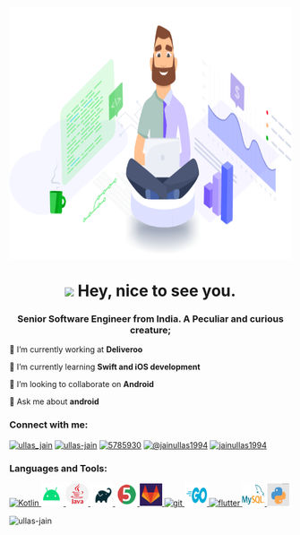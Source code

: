 <img align="center" height="450px" src="/src/cover.gif" />

<p><h1 align="center">
	<img src="https://emojis.slackmojis.com/emojis/images/1531849430/4246/blob-sunglasses.gif?1531849430" width="30"/> 
    Hey, nice to see you.
</h1><h3 align="center">Senior Software Engineer from India. A Peculiar and curious creature;</h3></p>

 🔭 I’m currently working at **Deliveroo**

 🌱 I’m currently learning **Swift and iOS development**

 👯 I’m looking to collaborate on **Android**

 💬 Ask me about **android**

<!---
 📫 How to reach me **jainullas1994@gmail.com**

 ⚡ Fun fact **I think I am funny**

<p>
	</a>
        <a href="src/ullas_jain_resume.pdf" target="_blank" title="Resume">
		🧐  Please check my Portfolio here
	</a>
</p>
-->

<p align="left">
<h3 align="left">Connect with me:</h3>
<a href="https://twitter.com/ullas_jain" target="blank"><img align="center" src="https://cdn.jsdelivr.net/npm/simple-icons@3.0.1/icons/twitter.svg" alt="ullas_jain" height="30" width="40" /></a>
<a href="https://linkedin.com/in/ullas-jain" target="blank"><img align="center" src="https://cdn.jsdelivr.net/npm/simple-icons@3.0.1/icons/linkedin.svg" alt="ullas-jain" height="30" width="40" /></a>
<a href="https://stackoverflow.com/users/5785930" target="blank"><img align="center" src="https://cdn.jsdelivr.net/npm/simple-icons@3.0.1/icons/stackoverflow.svg" alt="5785930" height="30" width="40" /></a>
<a href="https://medium.com/@jainullas1994" target="blank"><img align="center" src="https://cdn.jsdelivr.net/npm/simple-icons@3.0.1/icons/medium.svg" alt="@jainullas1994" height="30" width="40" /></a>
<a href="https://codeforces.com/profile/jainullas1994" target="blank" title="Codeforces"><img align="center" src="https://cdn.jsdelivr.net/npm/simple-icons@3.0.1/icons/codeforces.svg" alt="jainullas1994" height="30" width="40" /></a>
</p>

<h3 align="left">Languages and Tools:</h3>
<p align="left">
	<a href="https://kotlinlang.org/" target="_blank" title="Kotlin">
		<img src="https://avatars2.githubusercontent.com/u/1446536?s=200&v=4" alt="Kotlin" width="40" height="40"/>
	</a>
	<a href="https://developer.android.com" target="_blank" title="Android">
		<img src="src/android.png" alt="gradle" width="40" height="40"/>
	</a>
    <a href="https://www.java.com" target="_blank" title="Java">
		<img src="src/java.png" alt="gradle" width="40" height="40"/>
	</a>
        <a href="https://gradle.org/" target="_blank" title="gradle">
		<img src="src/gradle.png" alt="gradle" width="40" height="40"/>
	</a>
	</a>
        <a href="https://junit.org/junit5/" target="_blank" title="Junit5">
		<img src="src/junit5.png" alt="junit5" width="40" height="40"/>
	</a>
    </a>
        <a href="https://about.gitlab.com/" target="_blank" title="Gitlab">
		<img src="src/gitlab.png" alt="gitlab" width="40" height="40"/>
	</a>
    <a href="https://git-scm.com/" target="_blank" title="git">
		<img src="https://www.vectorlogo.zone/logos/git-scm/git-scm-icon.svg" alt="git" width="40" height="40"/>
	</a>
	<a href="https://golang.org" target="_blank" title="golang">
		<img src="src/golang.png" alt="gradle" width="40" height="40"/>
	</a>
	<a href="https://flutter.dev" target="_blank" title="Flutter">
		<img src="https://www.vectorlogo.zone/logos/flutterio/flutterio-icon.svg" alt="flutter" width="40" height="40"/>
	</a>
	<a href="https://www.mysql.com/" target="_blank" title="mysql">
		<img src="src/sql.png" alt="gradle" width="40" height="40"/>
	</a>
	<a href="https://www.python.org" target="_blank" title="Python">
		<img src="src/python.png" alt="gradle" width="40" height="40"/>
	</a>
</p>

<p>
	<img align="center" src="https://github-readme-stats.vercel.app/api/top-langs/?username=ullas-jain&layout=compact" alt="ullas-jain" />
</p>

